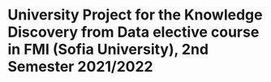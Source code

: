 # University Project for the Knowledge Discovery from Data elective course in FMI (Sofia University), 2nd Semester 2021/2022
